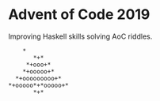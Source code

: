 # Advent of Code 2019
Improving Haskell skills solving AoC riddles.

```
 	*
       *+*
     *+ooo+*
    *+ooooo+* 
  *+ooooooooo+*
*+ooooo*+*ooooo+*
       *+*
```
